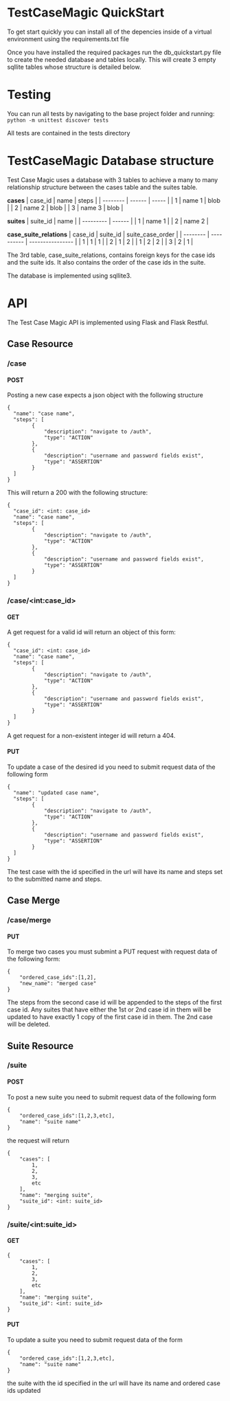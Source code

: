 # TestCaseMagic QuickStart
To get start quickly you can install all of the depencies inside of a virtual environment using the requirements.txt file

Once you have installed the required packages run the db_quickstart.py file to create the needed database and tables locally. This will create 3 empty sqllite tables whose structure is detailed below.

# Testing
You can run all tests by navigating to the base project folder and running:
`python -m unittest discover tests`

All tests are contained in the tests directory


# TestCaseMagic Database structure
Test Case Magic uses a database with 3 tables to achieve a many to many relationship structure between the cases table and the suites table. 

**cases**
| case_id  | name   | steps |
| -------- | ------ | ----- |
| 1        | name 1 | blob  |
| 2        | name 2 | blob  |
| 3        | name 3 | blob  |

**suites**
| suite_id  | name   | 
| --------- | ------ |
| 1         | name 1 |
| 2         | name 2 |

**case_suite_relations**
| case_id  | suite_id   | suite_case_order |
| -------- | ---------- | ---------------- |
| 1        | 1          | 1                |
| 2        | 1          | 2                |
| 1        | 2          | 2                |
| 3        | 2          | 1                |

The 3rd table, case_suite_relations, contains foreign keys for the case ids and the suite ids. It also contains the order of the case ids in the suite.

The database is implemented using sqllite3.

# API
The Test Case Magic API is implemented using Flask and Flask Restful.

## Case Resource
### /case
#### POST
Posting a new case expects a json object with the following structure
```
{
  "name": "case name",
  "steps": [
        {
            "description": "navigate to /auth",
            "type": "ACTION"
        },
        {
            "description": "username and password fields exist",
            "type": "ASSERTION"
        }
  ]
}
```

This will return a 200 with the following structure:
```
{
  "case_id": <int: case_id>
  "name": "case name",
  "steps": [
        {
            "description": "navigate to /auth",
            "type": "ACTION"
        },
        {
            "description": "username and password fields exist",
            "type": "ASSERTION"
        }
  ]
}
```

### /case/\<int:case_id\>
#### GET
A get request for a valid id will return an object of this form:
```
{
  "case_id": <int: case_id>
  "name": "case name",
  "steps": [
        {
            "description": "navigate to /auth",
            "type": "ACTION"
        },
        {
            "description": "username and password fields exist",
            "type": "ASSERTION"
        }
  ]
}
```

A get request for a non-existent integer id will return a 404.


#### PUT
To update a case of the desired id you need to submit request data of the following form
```
{
  "name": "updated case name",
  "steps": [
        {
            "description": "navigate to /auth",
            "type": "ACTION"
        },
        {
            "description": "username and password fields exist",
            "type": "ASSERTION"
        }
  ]
}
```
The test case with the id specified in the url will have its name and steps set to the submitted name and steps.

## Case Merge
### /case/merge
#### PUT
To merge two cases you must submint a PUT request with request data of the following form:
```
{
    "ordered_case_ids":[1,2],
    "new_name": "merged case"
}
```

The steps from the second case id will be appended to the steps of the first case id.
Any suites that have either the 1st or 2nd case id in them will be updated to have exactly 1 copy of the first case id in them.
The 2nd case will be deleted.

## Suite Resource
### /suite
#### POST
To post a new suite you need to submit request data of the following form
```
{
    "ordered_case_ids":[1,2,3,etc],
    "name": "suite name"
}
```

the request will return
```
{
    "cases": [
        1,
        2,
        3,
        etc
    ],
    "name": "merging suite",
    "suite_id": <int: suite_id>
}
```

### /suite/\<int:suite_id\>
#### GET
```
{
    "cases": [
        1,
        2,
        3,
        etc
    ],
    "name": "merging suite",
    "suite_id": <int: suite_id>
}
```

#### PUT
To update a suite you need to submit request data of the form
```
{
    "ordered_case_ids":[1,2,3,etc],
    "name": "suite name"
}
```

the suite with the id specified in the url will have its name and ordered case ids updated
